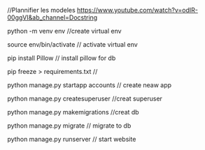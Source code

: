 //Plannifier les modeles
https://www.youtube.com/watch?v=odIR-00ggVI&ab_channel=Docstring


python -m venv env //create virtual env

source env/bin/activate // activate virtual env

pip install Pillow // install pillow for db

pip freeze > requirements.txt // 

python manage.py startapp accounts // create neaw app

python manage.py createsuperuser //creat superuser

python manage.py makemigrations //creat db

python manage.py migrate // migrate to db

python manage.py runserver // start website

